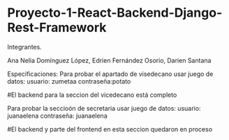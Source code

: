 # Proyecto-1-React-Backend-Django-Rest-Framework

Integrantes.


Ana Nelia Domínguez López, 
Edrien Fernández Osorio,
Darien Santana


Especificaciones:
Para probar el apartado de visedecano usar juego de datos: 
usuario: zumetaa
contraseña:potato

#El backend para la seccion del vicedecano está completo

Para probar la seccioón de secretaria usar juego de datos:
usuario: juanaelena
contraseña: juanaelena

#El backend y parte del frontend en esta seccion quedaron en proceso
